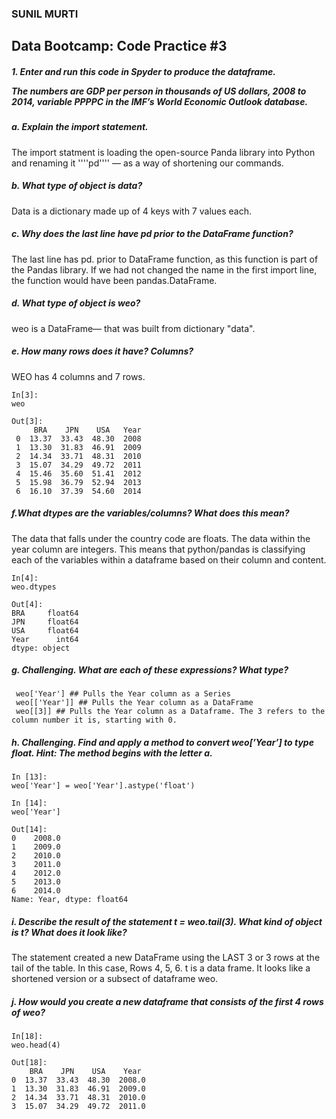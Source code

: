 <h3>SUNIL MURTI </h3>
<h2>Data Bootcamp: Code Practice #3</h2>

<h5>1.  Enter and run this code in Spyder to produce the dataframe.

The numbers are GDP per person in thousands of US dollars, 2008 to 2014, variable PPPPC in the IMF’s World Economic Outlook database.</h5>

<h5>a. Explain the import statement.</h5>
The import statment is loading the open-source Panda library into Python and renaming it ''''pd'''' — as a way of shortening our commands.

<h5>b. What type of object is data?</h5>

Data is a dictionary made up of 4 keys with 7 values each.

<h5>c. Why does the last line have pd prior to the DataFrame function? </h5>

The last line has pd. prior to DataFrame function, as this function is part of the Pandas library. If we had not
changed the name in the first import line, the function would have been pandas.DataFrame.

<h5>d. What type of object is weo?</h5>

weo is a DataFrame— that was built from dictionary "data".

<h5>e. How many rows does it have? Columns? </h5>
WEO has 4 columns and 7 rows.

    In[3]:
    weo
    
    Out[3]: 
         BRA    JPN    USA   Year
     0  13.37  33.43  48.30  2008
     1  13.30  31.83  46.91  2009
     2  14.34  33.71  48.31  2010
     3  15.07  34.29  49.72  2011
     4  15.46  35.60  51.41  2012
     5  15.98  36.79  52.94  2013
     6  16.10  37.39  54.60  2014
     
<h5>f.What dtypes are the variables/columns? What does this mean?</h5>

The data that falls under the country code are floats. The data within the year column are integers. This means that python/pandas is classifying each of the variables within a dataframe based on their column and content.

    In[4]:
    weo.dtypes
    
    Out[4]: 
    BRA     float64
    JPN     float64
    USA     float64
    Year      int64
    dtype: object
    
<h5>g. Challenging. What are each of these expressions? What type?</h5>

     weo['Year'] ## Pulls the Year column as a Series
     weo[['Year']] ## Pulls the Year column as a DataFrame
     weo[[3]] ## Pulls the Year column as a Dataframe. The 3 refers to the column number it is, starting with 0.
     
<h5>h. Challenging. Find and apply a method to convert weo[’Year’] to type float. Hint: The method begins with the letter a.</h5>

    In [13]:
    weo['Year'] = weo['Year'].astype('float')

    In [14]:
    weo['Year']
    
    Out[14]: 
    0    2008.0
    1    2009.0
    2    2010.0
    3    2011.0
    4    2012.0
    5    2013.0
    6    2014.0
    Name: Year, dtype: float64

<h5>i. Describe the result of the statement t = weo.tail(3). What kind of object is t? What does it look like? </h5>

The statement created a new DataFrame using the LAST 3 or 3 rows at the tail of the table. In this case, Rows 4, 5, 6. 
t is a data frame. It looks like a shortened version or a subsect of dataframe weo.

<h5>j. How would you create a new dataframe that consists of the first 4 rows of weo?</h5>

    In[18]:
    weo.head(4)
    
    Out[18]: 
        BRA    JPN    USA    Year
    0  13.37  33.43  48.30  2008.0
    1  13.30  31.83  46.91  2009.0
    2  14.34  33.71  48.31  2010.0
    3  15.07  34.29  49.72  2011.0
